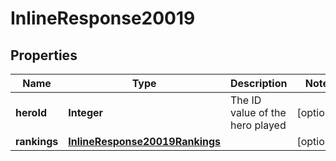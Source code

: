 
# InlineResponse20019

## Properties
Name | Type | Description | Notes
------------ | ------------- | ------------- | -------------
**heroId** | **Integer** | The ID value of the hero played |  [optional]
**rankings** | [**InlineResponse20019Rankings**](InlineResponse20019Rankings.md) |  |  [optional]



